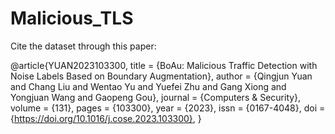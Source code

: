 # Malicious_TLS

Cite the dataset through this paper:

@article{YUAN2023103300,
title = {BoAu: Malicious Traffic Detection with Noise Labels Based on Boundary Augmentation},
author = {Qingjun Yuan and Chang Liu and Wentao Yu and Yuefei Zhu and Gang Xiong and Yongjuan Wang and Gaopeng Gou},
journal = {Computers & Security},
volume = {131},
pages = {103300},
year = {2023},
issn = {0167-4048},
doi = {https://doi.org/10.1016/j.cose.2023.103300},
}
